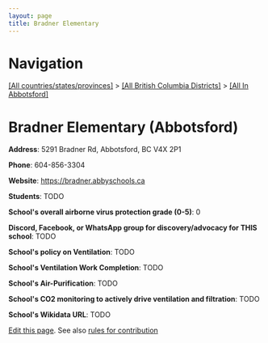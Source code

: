 ```yaml
---
layout: page
title: Bradner Elementary
---
```

# Navigation

[[All countries/states/provinces]](../../..) > [[All British Columbia Districts]](../..) > [[All In Abbotsford]](..)

# Bradner Elementary (Abbotsford)

**Address**: 5291 Bradner Rd, Abbotsford, BC V4X 2P1

**Phone**: 604-856-3304

**Website**: <https://bradner.abbyschools.ca>

**Students**: TODO

**School's overall airborne virus protection grade (0-5)**: 0

**Discord, Facebook, or WhatsApp group for discovery/advocacy for THIS school**: TODO

**School's policy on Ventilation**: TODO

**School's Ventilation Work Completion**: TODO

**School's Air-Purification**: TODO

**School's CO2 monitoring to actively drive ventilation and filtration**: TODO

**School's Wikidata URL**: TODO


[Edit this page](https://github.com/ventilate-schools/BC/edit/main/./Abbotsford/Bradner_Elementary.md). See also [rules for contribution](../../../contribution-rules/)